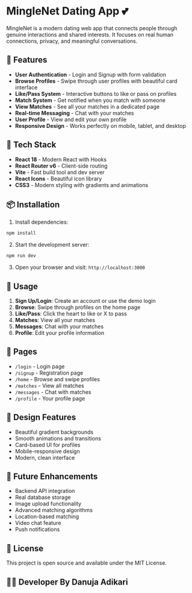 # MingleNet Dating App 💕

MingleNet is a modern dating web app that connects people through genuine interactions and shared interests. It focuses on real human connections, privacy, and meaningful conversations.

## 🌟 Features

- **User Authentication** - Login and Signup with form validation
- **Browse Profiles** - Swipe through user profiles with beautiful card interface
- **Like/Pass System** - Interactive buttons to like or pass on profiles
- **Match System** - Get notified when you match with someone
- **View Matches** - See all your matches in a dedicated page
- **Real-time Messaging** - Chat with your matches
- **User Profile** - View and edit your own profile
- **Responsive Design** - Works perfectly on mobile, tablet, and desktop

## 🚀 Tech Stack

- **React 18** - Modern React with Hooks
- **React Router v6** - Client-side routing
- **Vite** - Fast build tool and dev server
- **React Icons** - Beautiful icon library
- **CSS3** - Modern styling with gradients and animations

## 📦 Installation

1. Install dependencies:
```bash
npm install
```

2. Start the development server:
```bash
npm run dev
```

3. Open your browser and visit: `http://localhost:3000`

## 🎯 Usage

1. **Sign Up/Login**: Create an account or use the demo login
2. **Browse**: Swipe through profiles on the home page
3. **Like/Pass**: Click the heart to like or X to pass
4. **Matches**: View all your matches
5. **Messages**: Chat with your matches
6. **Profile**: Edit your profile information

## 📱 Pages

- `/login` - Login page
- `/signup` - Registration page
- `/home` - Browse and swipe profiles
- `/matches` - View all matches
- `/messages` - Chat with matches
- `/profile` - Your profile page

## 🎨 Design Features

- Beautiful gradient backgrounds
- Smooth animations and transitions
- Card-based UI for profiles
- Mobile-responsive design
- Modern, clean interface

## 🔮 Future Enhancements

- Backend API integration
- Real database storage
- Image upload functionality
- Advanced matching algorithms
- Location-based matching
- Video chat feature
- Push notifications

## 📄 License

This project is open source and available under the MIT License.

## 👨‍💻 Developer By Danuja Adikari
